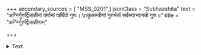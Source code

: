 +++
secondary_sources = [ "MSS_0201",]
jsonClass = "Subhaashita"
text = "अग्निर्गुरुर्द्विजातीनां वर्णानां पार्थिवो गुरुः।  \nकुलस्त्रीणां गुरुर्भर्ता सर्वस्याभ्यागतो गुरुः॥"
title = "अग्निर्गुरुर्द्विजातीनाम्"

+++

<details><summary>Text</summary>

अग्निर्गुरुर्द्विजातीनां वर्णानां पार्थिवो गुरुः।  
कुलस्त्रीणां गुरुर्भर्ता सर्वस्याभ्यागतो गुरुः॥
</details>
